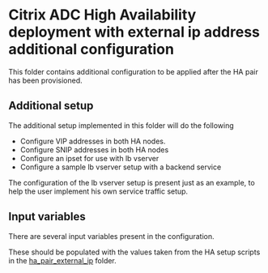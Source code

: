 # Citrix ADC High Availability deployment with external ip address additional configuration

This folder contains additional configuration to be
applied after the HA pair has been provisioned.

## Additional setup

The additional setup implemented in this folder will
do the following

* Configure VIP addresses in both HA nodes.
* Configure SNIP addresses in both HA nodes
* Configure an ipset for use with lb vserver
* Configure a sample lb vserver setup with a backend service

The configuration of the lb vserver setup is present
just as an example, to help the user implement his own
service traffic setup.

## Input variables

There are several input variables present in the configuration.

These should be populated with the values taken from the
HA setup scripts in the [ha_pair_external_ip](../ha_pair_external_ip) folder.
